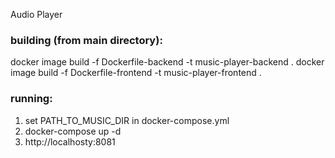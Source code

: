 Audio Player

### building (from main directory):
docker image build -f Dockerfile-backend -t music-player-backend .
docker image build -f Dockerfile-frontend -t music-player-frontend .

### running:
1) set PATH_TO_MUSIC_DIR in docker-compose.yml
2) docker-compose up -d
3) http://localhosty:8081